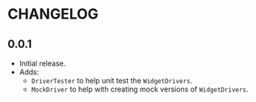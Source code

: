 # CHANGELOG

## 0.0.1

* Initial release.
* Adds:
  * `DriverTester` to help unit test the `WidgetDrivers`.
  * `MockDriver` to help with creating mock versions of `WidgetDrivers`.
